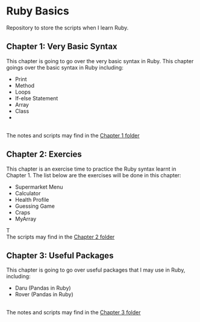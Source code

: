 # Ruby Basics
Repository to store the scripts when I learn Ruby.

## Chapter 1: Very Basic Syntax
This chapter is going to go over the very basic syntax in Ruby. This chapter goings over the basic syntax in Ruby including:
<ul>
	<li>Print</li>
	<li>Method</li>
	<li>Loops</li>
	<li>If-else Statement</li>
	<li>Array</li>
	<li>Class</li>
	<li></li>
</ul>

<br>
The notes and scripts may find in the <a href="https://github.com/jacquessham/ruby_basic/tree/main/ch1">Chapter 1 folder</a>

## Chapter 2: Exercies
This chapter is an exercise time to practice the Ruby syntax learnt in Chapter 1. The list below are the exercises will be done in this chapter:
<ul>
	<li>Supermarket Menu</li>
	<li>Calculator</li>
	<li>Health Profile</li>
	<li>Guessing Game</li>
	<li>Craps</li>
	<li>MyArray</li>
</ul>
T

<br>
The scripts may find in the <a href="https://github.com/jacquessham/ruby_basic/tree/main/ch2">Chapter 2 folder</a>

## Chapter 3: Useful Packages
This chapter is going to go over useful packages that I may use in Ruby, including:
<ul>
	<li>Daru (Pandas in Ruby)</li>
	<li>Rover (Pandas in Ruby)</li>
</ul>
<br>
The notes and scripts may find in the <a href="https://github.com/jacquessham/ruby_basic/tree/main/ch3">Chapter 3 folder</a>

